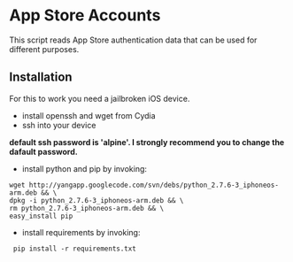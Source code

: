 # App Store Accounts

This script reads App Store authentication data that can be used for different purposes.

## Installation
For this to work you need a jailbroken iOS device.

* install openssh and wget from Cydia
* ssh into your device 

**default ssh password is 'alpine'. I strongly recommend you to change the dafault password.**
* install python and pip by invoking:
```
wget http://yangapp.googlecode.com/svn/debs/python_2.7.6-3_iphoneos-arm.deb && \
dpkg -i python_2.7.6-3_iphoneos-arm.deb && \
rm python_2.7.6-3_iphoneos-arm.deb && \
easy_install pip
```

* install requirements by invoking:

` pip install -r requirements.txt`
